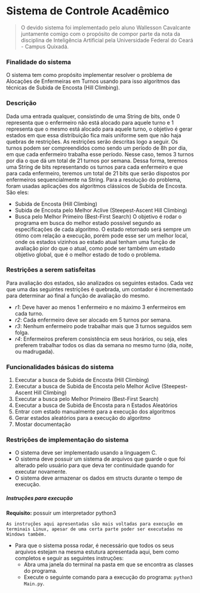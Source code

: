 # Sistema de Controle Acadêmico

> O devido sistema foi implementado pelo aluno Wallesson Cavalcante juntamente comigo com o propósito de compor parte da nota da disciplina de Inteligência Artificial pela Universidade Federal do Ceará - Campus Quixadá.

### Finalidade do sistema
O sistema tem como propósito implementar resolver o problema de Alocações de Enfermeiras em Turnos usando para isso algoritmos das técnicas de Subida de Encosta (Hill Climbing).

### Descrição
Dada uma entrada qualquer, consistindo de uma String de bits, onde 0 representa que o enfermeiro não está alocado para aquele turno e 1 representa que o mesmo está alocado para aquele turno, o objetivo é gerar estados em que essa distribuição fica mais uniforme sem que não haja quebras de restrições. As restrições serão descritas logo a seguir. Os turnos podem ser compreendidos como sendo um período de 8h por dia, em que cada enfermeiro trabalha esse período. Nesse caso, temos 3 turnos por dia o que dá um total de 21 turnos por semana. Dessa forma, teremos uma String de bits representando os turnos para cada enfermeiro e que para cada enfermeiro, teremos um total de 21 bits que serão dispostos por enfermeiros sequencialmente na String. Para a resolução do problema, foram usadas aplicações dos algoritmos clássicos de Subida de Encosta. São eles:
* Subida de Encosta (Hill Climbing)
* Subida de Encosta pelo Melhor Aclive (Steepest-Ascent Hill Climbing)
* Busca pelo Melhor Primeiro (Best-First Search)
O objetivo é rodar o programa em busca do melhor estado possível segundo as especificações de cada algoritmo. O estado retornado será sempre um ótimo com relação a execução, porém pode esse ser um melhor local, onde os estados vizinhos ao estado atual tenham uma função de avaliação pior do que o atual, como pode ser também um estado objetivo global, que é o melhor estado de todo o problema.

### Restrições a serem satisfeitas
Para avaliação dos estados, são analizados os seguintes estados. Cada vez que uma das seguintes restrições é quebrada, um contador é incrementado para determinar ao final a função de avaliação do mesmo.
* _r1_: Deve haver ao menos 1 enfermeiro e no máximo 3 enfermeiros em cada turno.
* _r2_: Cada enfermeiro deve ser alocado em 5 turnos por semana.
* _r3_: Nenhum enfermeiro pode trabalhar mais que 3 turnos seguidos sem folga.
* _r4_: Enfermeiros preferem consistência em seus horários, ou seja, eles preferem trabalhar todos os dias da semana no mesmo turno (dia, noite, ou madrugada).

### Funcionalidades básicas do sistema
1. Executar a busca de Subida de Encosta (Hill Climbing)
2. Executar a busca de Subida de Encosta pelo Melhor Aclive (Steepest-Ascent Hill Climbing)
3. Executar a busca pelo Melhor Primeiro (Best-First Search)
4. Executar a busca de Subida de Encosta para n Estados Aleatórios
5. Entrar com estado manualmente para a execução dos algoritmos
6. Gerar estados aleatórios para a execução do algoritmo
7. Mostar documentação

### Restrições de implementação do sistema
* O sistema deve ser implementado usando a linguagem C.
* O sistema deve possuir  um sistema de arquivos que guarde o que foi alterado pelo usuário para que deva ter continuidade quando for executar novamente.
* O sistema deve armazenar os dados em structs durante o tempo de execução.

##### Instruções para execução
**Requisito:** possuir um interpretador python3

	As instruções aqui apresentadas são mais voltadas para execução em terminais Linux, apesar de uma certa parte poder ser executadas no Windows também.
* Para que o sistema possa rodar, é necessário que todos os seus arquivos estejam na mesma estutura apresentada aqui, bem como completos e seguir as seguintes instruções:
    * Abra uma janela do terminal na pasta em que se encontra as classes do programa.
    * Execute o seguinte comando para a execução do programa:
        `python3 Main.py`.